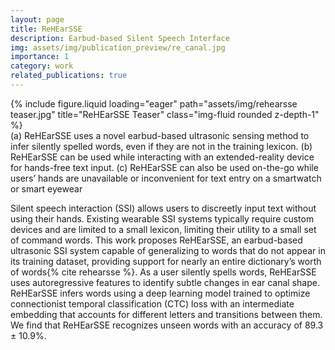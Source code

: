 ```yaml
---
layout: page
title: ReHEarSSE
description: Earbud-based Silent Speech Interface
img: assets/img/publication_preview/re_canal.jpg
importance: 1
category: work
related_publications: true
---
```



<div class="row">
    <div class="col-sm mt-3 mt-md-0">
        {% include figure.liquid loading="eager" path="assets/img/rehearsse teaser.jpg" title="ReHEarSSE Teaser" class="img-fluid rounded z-depth-1" %}
    </div>
</div>
<div class="caption">
    (a) ReHEarSSE uses a novel earbud-based ultrasonic sensing method to infer silently spelled words, even if they are not in the training lexicon. (b) ReHEarSSE can be used while interacting with an extended-reality device for hands-free text input. (c) ReHEarSSE can also be used on-the-go while users’ hands are unavailable or inconvenient for text entry on a smartwatch or smart eyewear
</div>

Silent speech interaction (SSI) allows users to discreetly input text without using their hands. Existing wearable SSI systems typically require custom devices and are limited to a small lexicon, limiting their utility to a small set of command words. This work proposes ReHEarSSE, an earbud-based ultrasonic SSI system capable of generalizing to words that do not appear in its training dataset, providing support for nearly an entire dictionary’s worth of words{% cite rehearsse %}. As a user silently spells words, ReHEarSSE uses autoregressive features to identify subtle changes in ear canal shape. ReHEarSSE infers words using a deep learning model trained to optimize connectionist temporal classification (CTC) loss with an intermediate embedding that accounts for different letters and transitions between them. We find that ReHEarSSE recognizes unseen words with an accuracy of 89.3 ± 10.9%.
